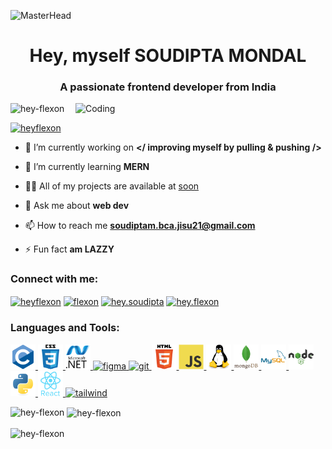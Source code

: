 ![MasterHead](https://user-images.githubusercontent.com/115386517/225841791-e6eb2fcf-6de1-45ec-a5e8-0c321f0af245.gif)
<h1 align="center">Hey, myself SOUDIPTA MONDAL</h1>
<h3 align="center">A passionate frontend developer from India</h3>
<img align="right" alt="Coding" width="400" src="https://www.vkreate.in/storage/services_image/2019-10-02-17-55-54-5d94e4aa809b3-web-development.gif">

<p align="left"> <img src="https://komarev.com/ghpvc/?username=hey-flexon&label=Profile%20views&color=0e75b6&style=flat" alt="hey-flexon" /> </p>

<p align="left"> <a href="https://twitter.com/heyflexon" target="blank"><img src="https://img.shields.io/twitter/follow/heyflexon?logo=twitter&style=for-the-badge" alt="heyflexon" /></a> </p>

- 🔭 I’m currently working on **</ improving myself by pulling & pushing />**

- 🌱 I’m currently learning **MERN**

- 👨‍💻 All of my projects are available at [soon](soon)

- 💬 Ask me about **web dev**

- 📫 How to reach me **soudiptam.bca.jisu21@gmail.com**

- ⚡ Fun fact **am LAZZY**

<h3 align="left">Connect with me:</h3>
<p align="left">
<a href="https://twitter.com/heyflexon" target="blank"><img align="center" src="https://raw.githubusercontent.com/rahuldkjain/github-profile-readme-generator/master/src/images/icons/Social/twitter.svg" alt="heyflexon" height="30" width="40" /></a>
<a href="https://linkedin.com/in/flexon" target="blank"><img align="center" src="https://raw.githubusercontent.com/rahuldkjain/github-profile-readme-generator/master/src/images/icons/Social/linked-in-alt.svg" alt="flexon" height="30" width="40" /></a>
<a href="https://fb.com/hey.soudipta" target="blank"><img align="center" src="https://raw.githubusercontent.com/rahuldkjain/github-profile-readme-generator/master/src/images/icons/Social/facebook.svg" alt="hey.soudipta" height="30" width="40" /></a>
<a href="https://instagram.com/hey.flexon" target="blank"><img align="center" src="https://raw.githubusercontent.com/rahuldkjain/github-profile-readme-generator/master/src/images/icons/Social/instagram.svg" alt="hey.flexon" height="30" width="40" /></a>
</p>

<h3 align="left">Languages and Tools:</h3>
<p align="left"> <a href="https://www.cprogramming.com/" target="_blank" rel="noreferrer"> <img src="https://raw.githubusercontent.com/devicons/devicon/master/icons/c/c-original.svg" alt="c" width="40" height="40"/> </a> <a href="https://www.w3schools.com/css/" target="_blank" rel="noreferrer"> <img src="https://raw.githubusercontent.com/devicons/devicon/master/icons/css3/css3-original-wordmark.svg" alt="css3" width="40" height="40"/> </a> <a href="https://dotnet.microsoft.com/" target="_blank" rel="noreferrer"> <img src="https://raw.githubusercontent.com/devicons/devicon/master/icons/dot-net/dot-net-original-wordmark.svg" alt="dotnet" width="40" height="40"/> </a> <a href="https://www.figma.com/" target="_blank" rel="noreferrer"> <img src="https://www.vectorlogo.zone/logos/figma/figma-icon.svg" alt="figma" width="40" height="40"/> </a> <a href="https://git-scm.com/" target="_blank" rel="noreferrer"> <img src="https://www.vectorlogo.zone/logos/git-scm/git-scm-icon.svg" alt="git" width="40" height="40"/> </a> <a href="https://www.w3.org/html/" target="_blank" rel="noreferrer"> <img src="https://raw.githubusercontent.com/devicons/devicon/master/icons/html5/html5-original-wordmark.svg" alt="html5" width="40" height="40"/> </a> <a href="https://developer.mozilla.org/en-US/docs/Web/JavaScript" target="_blank" rel="noreferrer"> <img src="https://raw.githubusercontent.com/devicons/devicon/master/icons/javascript/javascript-original.svg" alt="javascript" width="40" height="40"/> </a> <a href="https://www.linux.org/" target="_blank" rel="noreferrer"> <img src="https://raw.githubusercontent.com/devicons/devicon/master/icons/linux/linux-original.svg" alt="linux" width="40" height="40"/> </a> <a href="https://www.mongodb.com/" target="_blank" rel="noreferrer"> <img src="https://raw.githubusercontent.com/devicons/devicon/master/icons/mongodb/mongodb-original-wordmark.svg" alt="mongodb" width="40" height="40"/> </a> <a href="https://www.mysql.com/" target="_blank" rel="noreferrer"> <img src="https://raw.githubusercontent.com/devicons/devicon/master/icons/mysql/mysql-original-wordmark.svg" alt="mysql" width="40" height="40"/> </a> <a href="https://nodejs.org" target="_blank" rel="noreferrer"> <img src="https://raw.githubusercontent.com/devicons/devicon/master/icons/nodejs/nodejs-original-wordmark.svg" alt="nodejs" width="40" height="40"/> </a> <a href="https://www.python.org" target="_blank" rel="noreferrer"> <img src="https://raw.githubusercontent.com/devicons/devicon/master/icons/python/python-original.svg" alt="python" width="40" height="40"/> </a> <a href="https://reactjs.org/" target="_blank" rel="noreferrer"> <img src="https://raw.githubusercontent.com/devicons/devicon/master/icons/react/react-original-wordmark.svg" alt="react" width="40" height="40"/> </a> <a href="https://tailwindcss.com/" target="_blank" rel="noreferrer"> <img src="https://www.vectorlogo.zone/logos/tailwindcss/tailwindcss-icon.svg" alt="tailwind" width="40" height="40"/> </a> </p>

<p><img align="left" src="https://github-readme-stats.vercel.app/api/top-langs?username=hey-flexon&show_icons=true&locale=en&layout=compact" alt="hey-flexon" /></p>

<p>&nbsp;<img align="center" src="https://github-readme-stats.vercel.app/api?username=hey-flexon&show_icons=true&locale=en" alt="hey-flexon" /></p>

<p><img align="center" src="https://github-readme-streak-stats.herokuapp.com/?user=hey-flexon&" alt="hey-flexon" /></p>


